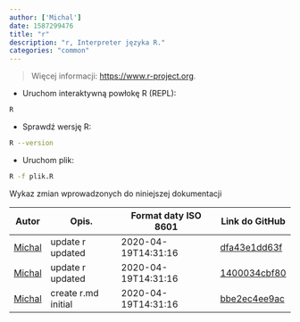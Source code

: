 ```yaml
---
author: ['Michal']
date: 1587299476
title: "r"
description: "r, Interpreter języka R."
categories: "common"
---
```

> Więcej informacji: <https://www.r-project.org>.

- Uruchom interaktywną powłokę R (REPL):

```bash
R
```

- Sprawdź wersję R:

```bash
R --version
```

- Uruchom plik:

```bash
R -f plik.R
```
Wykaz zmian wprowadzonych do niniejszej dokumentacji


Autor | Opis. | Format daty ISO 8601 | Link do GitHub
------|-----|-----|-----
[Michal](mailto:mich.biesiada@gmail.com) | update r updated | 2020-04-19T14:31:16 | [dfa43e1dd63f](https://github.com/tldr-pages/tldr/commit/dfa43e1dd63fdb8e64617f86f43285b4998444f8)
[Michal](mailto:mich.biesiada@gmail.com) | update r updated | 2020-04-19T14:31:16 | [1400034cbf80](https://github.com/tldr-pages/tldr/commit/1400034cbf806d7bf4469d281f6172d0ea687f22)
[Michal](mailto:mich.biesiada@gmail.com) | create r.md initial | 2020-04-19T14:31:16 | [bbe2ec4ee9ac](https://github.com/tldr-pages/tldr/commit/bbe2ec4ee9ace0fbe9bdf5231a0b986a3e31969e)

